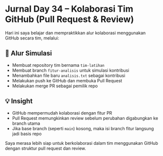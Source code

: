 # Jurnal Day 34 – Kolaborasi Tim GitHub (Pull Request & Review)

Hari ini saya belajar dan mempraktikkan alur kolaborasi menggunakan GitHub secara tim, melalui:

## 🔁 Alur Simulasi
- Membuat repository tim bernama `tim-latihan`
- Membuat branch `fitur-analisis` untuk simulasi kontribusi
- Menambahkan file baru `analisis.txt` sebagai kontribusi
- Melakukan push ke GitHub dan membuka Pull Request
- Melakukan merge PR sebagai pemilik repo

## 💡 Insight
- GitHub mempermudah kolaborasi dengan fitur PR
- Pull Request memungkinkan review sebelum perubahan digabungkan ke branch utama
- Jika base branch (seperti `main`) kosong, maka isi branch fitur langsung jadi basis repo

Saya merasa lebih siap untuk berkolaborasi dalam tim menggunakan GitHub dengan struktur pull request dan review.

